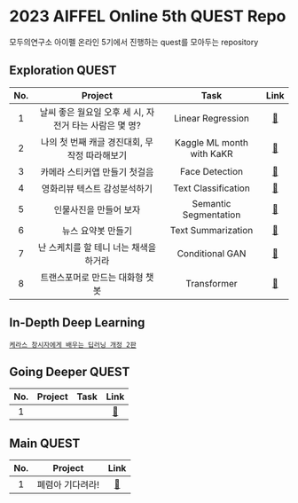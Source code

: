 # 2023 AIFFEL Online 5th QUEST Repo

모두의연구소 아이펠 온라인 5기에서 진행하는 quest를 모아두는 repository  

## Exploration QUEST

| No. | Project | Task | Link |
|:---:|:-------:|:----:|:----:|
|  1  | 날씨 좋은 월요일 오후 세 시, 자전거 타는 사람은 몇 명? | Linear Regression | [🔗](https://github.com/wnsk0427/2023-AIFFEL-QUEST/tree/master/ExplorationQUEST01) |
|  2  | 나의 첫 번째 캐글 경진대회, 무작정 따라해보기 | Kaggle ML month with KaKR | [🔗](https://github.com/wnsk0427/2023-AIFFEL-QUEST/tree/master/ExplorationQUEST02) |
|  3  | 카메라 스티커앱 만들기 첫걸음 | Face Detection | [🔗](https://github.com/wnsk0427/2023-AIFFEL-QUEST/tree/master/ExplorationQUEST03) |
|  4  | 영화리뷰 텍스트 감성분석하기 | Text Classification | [🔗](https://github.com/wnsk0427/2023-AIFFEL-QUEST/tree/master/ExplorationQUEST04) |
|  5  | 인물사진을 만들어 보자 | Semantic Segmentation | [🔗](https://github.com/wnsk0427/2023-AIFFEL-QUEST/tree/master/ExplorationQUEST05) |
|  6  | 뉴스 요약봇 만들기 | Text Summarization | [🔗](https://github.com/wnsk0427/2023-AIFFEL-QUEST/tree/master/ExplorationQUEST06) |
|  7  | 난 스케치를 할 테니 너는 채색을 하거라 | Conditional GAN | [🔗](https://github.com/wnsk0427/2023-AIFFEL-QUEST/tree/master/ExplorationQUEST07) |
|  8  | 트랜스포머로 만드는 대화형 챗봇 | Transformer | [🔗](https://github.com/wnsk0427/2023-AIFFEL-QUEST/tree/master/ExplorationQUEST08) |

## In-Depth Deep Learning

[`케라스 창시자에게 배우는 딥러닝 개정 2판`](https://github.com/wnsk0427/2023-AIFFEL-QUEST/tree/master/InDepthDeepLearning)

## Going Deeper QUEST

| No. | Project | Task | Link |
|:---:|:-------:|:----:|:----:|
|  1  |         |      | [🔗]() |

## Main QUEST

| No. | Project | Link |
|:---:|:-------:|:----:|
|  1  | 폐렴아 기다려라! | [🔗](https://github.com/wnsk0427/2023-AIFFEL-QUEST/tree/master/MainQUEST01) |
